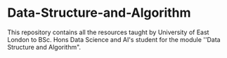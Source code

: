 # Data-Structure-and-Algorithm
This repository contains all the resources taught by University of East London to BSc. Hons Data Science and AI's student for the module ''Data Structure and Algorithm".
